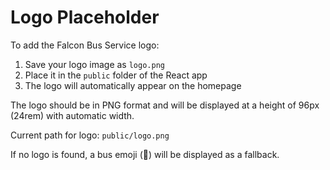 # Logo Placeholder

To add the Falcon Bus Service logo:

1. Save your logo image as `logo.png` 
2. Place it in the `public` folder of the React app
3. The logo will automatically appear on the homepage

The logo should be in PNG format and will be displayed at a height of 96px (24rem) with automatic width.

Current path for logo: `public/logo.png`

If no logo is found, a bus emoji (🚌) will be displayed as a fallback.
